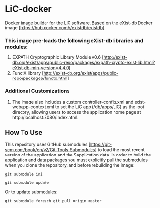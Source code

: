 # LiC-docker
Docker image builder for the LiC software. Based on the eXist-db Docker image [https://hub.docker.com/r/existdb/existdb]. 

### This image pre-loads the following eXist-db libraries and modules: 
1. EXPATH Cryptographic Library Module v0.6 [http://exist-db.org/exist/apps/public-repo/packages/expath-crypto-exist-lib.html?eXist-db-min-version=4.4.0]
2. FunctX library [http://exist-db.org/exist/apps/public-repo/packages/functx.html]

### Additional Customizations
1. The image also includes a custom controller-config.xml and exist-webapp-context.xml to set the LiC app (/db/apps/LiC) as the root direcory, allowing users to access the application home page at http://localhost:8080/index.html. 
 
## How To Use
This repository uses GitHub submodules [https://git-scm.com/book/en/v2/Git-Tools-Submodules] to load the most recent version of the  application and the Sapplication data. In order to build the application
and data packages you must explicitly pull the submodules when you clone the repository, and before rebuilding the image: 

```git submodule ini```

```git submodule update```

Or to update submodules: 

```git submodule foreach git pull origin master```
